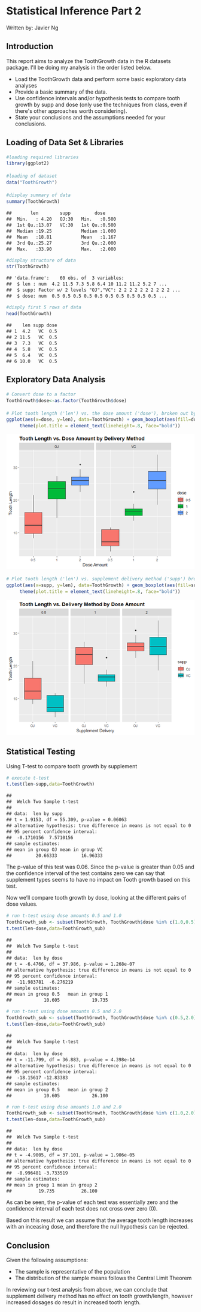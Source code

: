 Statistical Inference Part 2
================
Written by: Javier Ng

Introduction
------------

This report aims to analyze the ToothGrowth data in the R datasets package. I'll be doing my analysis in the order listed below.

-   Load the ToothGrowth data and perform some basic exploratory data analyses
-   Provide a basic summary of the data.
-   Use confidence intervals and/or hypothesis tests to compare tooth growth by supp and dose (only use the techniques from class, even if there's other approaches worth considering).
-   State your conclusions and the assumptions needed for your conclusions.

Loading of Data Set & Libraries
-------------------------------

``` r
#loading required libraries
library(ggplot2)

#loading of dataset
data("ToothGrowth")

#display summary of data
summary(ToothGrowth)
```

    ##       len        supp         dose      
    ##  Min.   : 4.20   OJ:30   Min.   :0.500  
    ##  1st Qu.:13.07   VC:30   1st Qu.:0.500  
    ##  Median :19.25           Median :1.000  
    ##  Mean   :18.81           Mean   :1.167  
    ##  3rd Qu.:25.27           3rd Qu.:2.000  
    ##  Max.   :33.90           Max.   :2.000

``` r
#display structure of data
str(ToothGrowth)
```

    ## 'data.frame':    60 obs. of  3 variables:
    ##  $ len : num  4.2 11.5 7.3 5.8 6.4 10 11.2 11.2 5.2 7 ...
    ##  $ supp: Factor w/ 2 levels "OJ","VC": 2 2 2 2 2 2 2 2 2 2 ...
    ##  $ dose: num  0.5 0.5 0.5 0.5 0.5 0.5 0.5 0.5 0.5 0.5 ...

``` r
#disply first 5 rows of data
head(ToothGrowth)
```

    ##    len supp dose
    ## 1  4.2   VC  0.5
    ## 2 11.5   VC  0.5
    ## 3  7.3   VC  0.5
    ## 4  5.8   VC  0.5
    ## 5  6.4   VC  0.5
    ## 6 10.0   VC  0.5

Exploratory Data Analysis
-------------------------

``` r
# Convert dose to a factor
ToothGrowth$dose<-as.factor(ToothGrowth$dose)

# Plot tooth length ('len') vs. the dose amount ('dose'), broken out by supplement delivery method ('supp')
ggplot(aes(x=dose, y=len), data=ToothGrowth) + geom_boxplot(aes(fill=dose)) + xlab("Dose Amount") + ylab("Tooth Length") + facet_grid(~ supp) + ggtitle("Tooth Length vs. Dose Amount by Delivery Method") + 
     theme(plot.title = element_text(lineheight=.8, face="bold"))
```

![](Part2_files/figure-markdown_github/unnamed-chunk-2-1.png)

``` r
# Plot tooth length ('len') vs. supplement delivery method ('supp') broken out by the dose amount ('dose')
ggplot(aes(x=supp, y=len), data=ToothGrowth) + geom_boxplot(aes(fill=supp)) + xlab("Supplement Delivery") + ylab("Tooth Length") + facet_grid(~ dose) + ggtitle("Tooth Length vs. Delivery Method by Dose Amount") + 
     theme(plot.title = element_text(lineheight=.8, face="bold"))
```

![](Part2_files/figure-markdown_github/unnamed-chunk-2-2.png)

Statistical Testing
-------------------

Using T-test to compare tooth growth by supplement

``` r
# execute t-test
t.test(len~supp,data=ToothGrowth)
```

    ## 
    ##  Welch Two Sample t-test
    ## 
    ## data:  len by supp
    ## t = 1.9153, df = 55.309, p-value = 0.06063
    ## alternative hypothesis: true difference in means is not equal to 0
    ## 95 percent confidence interval:
    ##  -0.1710156  7.5710156
    ## sample estimates:
    ## mean in group OJ mean in group VC 
    ##         20.66333         16.96333

The p-value of this test was 0.06. Since the p-value is greater than 0.05 and the confidence interval of the test contains zero we can say that supplement types seems to have no impact on Tooth growth based on this test.

Now we’ll compare tooth growth by dose, looking at the different pairs of dose values.

``` r
# run t-test using dose amounts 0.5 and 1.0
ToothGrowth_sub <- subset(ToothGrowth, ToothGrowth$dose %in% c(1.0,0.5))
t.test(len~dose,data=ToothGrowth_sub)
```

    ## 
    ##  Welch Two Sample t-test
    ## 
    ## data:  len by dose
    ## t = -6.4766, df = 37.986, p-value = 1.268e-07
    ## alternative hypothesis: true difference in means is not equal to 0
    ## 95 percent confidence interval:
    ##  -11.983781  -6.276219
    ## sample estimates:
    ## mean in group 0.5   mean in group 1 
    ##            10.605            19.735

``` r
# run t-test using dose amounts 0.5 and 2.0
ToothGrowth_sub <- subset(ToothGrowth, ToothGrowth$dose %in% c(0.5,2.0))
t.test(len~dose,data=ToothGrowth_sub)
```

    ## 
    ##  Welch Two Sample t-test
    ## 
    ## data:  len by dose
    ## t = -11.799, df = 36.883, p-value = 4.398e-14
    ## alternative hypothesis: true difference in means is not equal to 0
    ## 95 percent confidence interval:
    ##  -18.15617 -12.83383
    ## sample estimates:
    ## mean in group 0.5   mean in group 2 
    ##            10.605            26.100

``` r
# run t-test using dose amounts 1.0 and 2.0
ToothGrowth_sub <- subset(ToothGrowth, ToothGrowth$dose %in% c(1.0,2.0))
t.test(len~dose,data=ToothGrowth_sub)
```

    ## 
    ##  Welch Two Sample t-test
    ## 
    ## data:  len by dose
    ## t = -4.9005, df = 37.101, p-value = 1.906e-05
    ## alternative hypothesis: true difference in means is not equal to 0
    ## 95 percent confidence interval:
    ##  -8.996481 -3.733519
    ## sample estimates:
    ## mean in group 1 mean in group 2 
    ##          19.735          26.100

As can be seen, the p-value of each test was essentially zero and the confidence interval of each test does not cross over zero (0).

Based on this result we can assume that the average tooth length increases with an inceasing dose, and therefore the null hypothesis can be rejected.

Conclusion
----------

Given the following assumptions:

-   The sample is representative of the population
-   The distribution of the sample means follows the Central Limit Theorem

In reviewing our t-test analysis from above, we can conclude that supplement delivery method has no effect on tooth growth/length, however increased dosages do result in increased tooth length.
